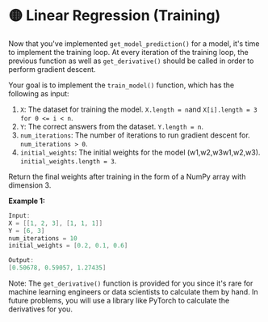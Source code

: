 # 🟡 Linear Regression (Training)

Now that you've implemented `get_model_prediction()` for a model, it's time to implement the training loop. At every iteration of the training loop, the previous function as well as `get_derivative()` should be called in order to perform gradient descent.

Your goal is to implement the `train_model()` function, which has the following as input:

1. `X`: The dataset for training the model. `X.length = n`and `X[i].length = 3 for 0 <= i < n`.
2. `Y`: The correct answers from the dataset. `Y.length = n`.
3. `num_iterations`: The number of iterations to run gradient descent for. `num_iterations > 0`.
4. `initial_weights`: The initial weights for the model (w1,w2,w3w1​,w2​,w3​). `initial_weights.length = 3`.

Return the final weights after training in the form of a NumPy array with dimension 3.

**Example 1:**

```java
Input:
X = [[1, 2, 3], [1, 1, 1]]
Y = [6, 3]
num_iterations = 10
initial_weights = [0.2, 0.1, 0.6]

Output:
[0.50678, 0.59057, 1.27435]
```

Note: The `get_derivative()` function is provided for you since it's rare for machine learning engineers or data scientists to calculate them by hand. In future problems, you will use a library like PyTorch to calculate the derivatives for you.

